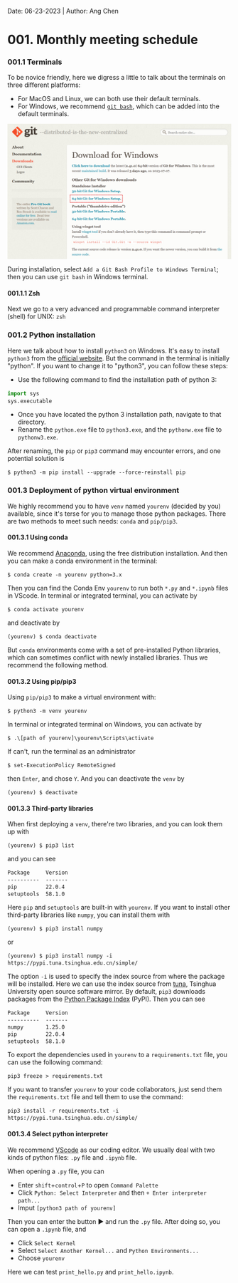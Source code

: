Date: 06-23-2023 | Author: Ang Chen

# 001. Monthly meeting schedule


### 001.1 Terminals
To be novice friendly, here we digress a little to talk about the terminals on three different platforms:
* For MacOS and Linux, we can both use their default terminals. 
* For Windows, we recommend [`git bash`](https://git-scm.com/download/win), which can be added into the default terminals.

<img src=./figs/git_bash_download.jpg align="middle" title="git bash">

During installation, select `Add a Git Bash Profile to Windows Terminal`; then you can use `git bash` in Windows terminal.

#### 001.1.1 Zsh
Next we go to a very advanced and programmable command interpreter (shell) for UNIX: `zsh`



### 001.2 Python installation
Here we talk about how to install `python3` on Windows. 
It's easy to install `python3` from the [official website](https://www.python.org/downloads/). But the command in the terminal is initially "python". If you want to change it to "python3", you can follow these steps:
* Use the following command to find the installation path of python 3:
```python
import sys
sys.executable
```
* Once you have located the python 3 installation path, navigate to that directory.
* Rename the `python.exe` file to `python3.exe`, and the `pythonw.exe` file to `pythonw3.exe`.

After renaming, the `pip` or `pip3` command may encounter errors, and one potential solution is
```console
$ python3 -m pip install --upgrade --force-reinstall pip
```
### 001.3 Deployment of python virtual environment
We highly recommend you to have `venv` named `yourenv` (decided by you) available, since it's terse for you to manage those python packages. There are two methods to meet such needs: `conda` and `pip/pip3`.
#### 001.3.1 Using conda
We recommend [Anaconda](https://www.anaconda.com/products/distribution), using the free distribution installation. And then you can make a conda environment in the terminal:
```console
$ conda create -n yourenv python=3.x
```
Then you can find the Conda Env `yourenv` to run both `*.py` and `*.ipynb` files in VScode.
In terminal or integrated terminal, you can activate by
```console
$ conda activate yourenv
```
and deactivate by
```console
(yourenv) $ conda deactivate
```
But `conda` environments come with a set of pre-installed Python libraries, which can sometimes conflict with newly installed libraries. Thus we recommend the following method.

#### 001.3.2 Using pip/pip3
Using `pip/pip3` to make a virtual environment with:
```console
$ python3 -m venv yourenv
```
In terminal or integrated terminal on Windows, you can activate by
```console
$ .\[path of yourenv]\yourenv\Scripts\activate
```

If can't, run the terminal as an administrator
```console
$ set-ExecutionPolicy RemoteSigned
```
then `Enter`, and chose `Y`. 
And you can deactivate the `venv` by
```console
(yourenv) $ deactivate
```

#### 001.3.3 Third-party libraries
When first deploying a `venv`, there're two libraries, and you can look them up with
```console
(yourenv) $ pip3 list
```
and you can see
```console
Package     Version
----------  -------
pip         22.0.4
setuptools  58.1.0
```
Here `pip` and `setuptools` are built-in with `yourenv`. 
If you want to install other third-party libraries like `numpy`, you can install them with
```console
(yourenv) $ pip3 install numpy
```
or
```console
(yourenv) $ pip3 install numpy -i https://pypi.tuna.tsinghua.edu.cn/simple/
```
The option `-i` is used to specify the index source from where the package will be installed. Here we can use the index source from [tuna](https://mirrors.tuna.tsinghua.edu.cn), Tsinghua University open source software mirror. By default, `pip3` downloads packages from the [Python Package Index](https://pypi.org) (PyPI). Then you can see
```console
Package     Version
----------  -------
numpy       1.25.0
pip         22.0.4
setuptools  58.1.0
```
To export the dependencies used in `yourenv` to a `requirements.txt` file, you can use the following command:
```console
pip3 freeze > requirements.txt
```
If you want to transfer `yourenv` to your code collaborators, just send them the `requirements.txt` file and tell them to use the command:
```console
pip3 install -r requirements.txt -i https://pypi.tuna.tsinghua.edu.cn/simple/
```

#### 001.3.4 Select python interpreter
We recommend [VScode](https://code.visualstudio.com) as our coding editor. We usually deal with two kinds of python files: `.py` file and `.ipynb` file. 

When opening a `.py` file, you can
* Enter `shift`+`control`+`P` to open `Command Palette` 
* Click `Python: Select Interpreter` and then `+ Enter interpreter path...`
* Imput `[python3 path of yourenv]`

Then you can enter the button &#x25B6; and run the `.py` file.
After doing so, you can open a `.ipynb` file, and
* Click `Select Kernel` 
* Select `Select Another Kernel...` and `Python Environments...`
* Choose `yourenv`

Here we can test `print_hello.py` and `print_hello.ipynb`.
